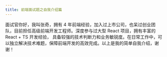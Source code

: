 ```yaml
---
title: 前端面试题之自我介绍篇
---
```


面试官你好，我叫张奇，拥有 4 年前端经验，加入过上市公司，也呆过创业团队，目前担任高级前端开发工程师。深度参与过大型 React 项目，拥有丰富的 React + TS 开发经验，
具备较强的技术判断力和业务敏锐度。在日常工作中，可以独立解决技术难题，保障前端开发的高效完成。以上是我的简单自我介绍，谢谢！

